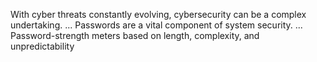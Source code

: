 With cyber threats constantly evolving, cybersecurity can be a complex undertaking. ... Passwords are a vital component of system security. ... Password-strength meters based on length, complexity, and unpredictability
